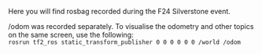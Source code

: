 Here you will find rosbag recorded during the F24 Silverstone event.

/odom was recorded separately. To visualise the odometry and other topics on the same screen, use the following:\
``` rosrun tf2_ros static_transform_publisher 0 0 0 0 0 0 /world /odom ```
